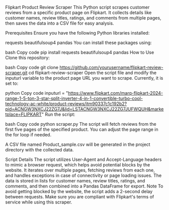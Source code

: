 Flipkart Product Review Scraper
This Python script scrapes customer reviews from a specific product page on Flipkart. It collects details like customer names, review titles, ratings, and comments from multiple pages, then saves the data into a CSV file for easy analysis.

Prerequisites
Ensure you have the following Python libraries installed:

requests
beautifulsoup4
pandas
You can install these packages using:

bash
Copy code
pip install requests beautifulsoup4 pandas
How to Use
Clone this repository:

bash
Copy code
git clone https://github.com/yourusername/flipkart-review-scraper.git
cd flipkart-review-scraper
Open the script file and modify the inputurl variable to the product page URL you want to scrape. Currently, it is set to:

python
Copy code
inputurl = "https://www.flipkart.com/marq-flipkart-2024-range-1-5-ton-3-star-split-inverter-4-in-1-convertible-turbo-cool-technology-ac-white/product-reviews/itm90337c1c192b2?pid=ACNGW3NXCJ22ZG7J&lid=LSTACNGW3NXCJ22ZG7JUFWQUH&marketplace=FLIPKART"
Run the script:

bash
Copy code
python scraper.py
The script will fetch reviews from the first five pages of the specified product. You can adjust the page range in the for loop if needed.

A CSV file named Product_sample.csv will be generated in the project directory with the collected data.

Script Details
The script utilizes User-Agent and Accept-Language headers to mimic a browser request, which helps avoid potential blocks by the website.
It iterates over multiple pages, fetching reviews from each one, and handles exceptions in case of connectivity or page loading issues.
The data is stored in lists for customer names, review titles, ratings, and comments, and then combined into a Pandas DataFrame for export.
Note
To avoid getting blocked by the website, the script adds a 2-second delay between requests.
Make sure you are compliant with Flipkart's terms of service while using this scraper.
